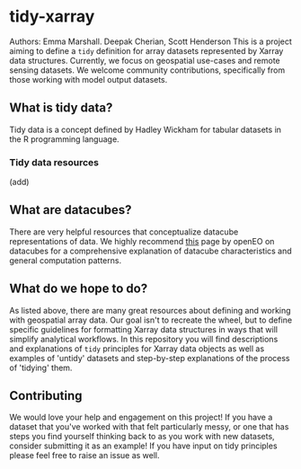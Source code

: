 # tidy-xarray

Authors: Emma Marshall. Deepak Cherian, Scott Henderson
This is a project aiming to define a `tidy` definition for array datasets represented by Xarray data structures. Currently, we focus on geospatial use-cases and remote sensing datasets. We welcome community contributions, specifically from those working with model output datasets. 

## What is tidy data?

Tidy data is a concept defined by Hadley Wickham for tabular datasets in the R programming language. 

### Tidy data resources 

(add)

## What are datacubes?

There are very helpful resources that conceptualize datacube representations of data. We highly recommend [this](https://openeo.org/documentation/1.0/datacubes.html#what-are-datacubes) page by openEO on datacubes for a comprehensive explanation of datacube characteristics and general computation patterns. 

## What do we hope to do? 

As listed above, there are many great resources about defining and working with geospatial array data. Our goal isn't to recreate the wheel, but to define specific guidelines for formatting Xarray data structures in ways that will simplify analytical workflows. In this repository you will find descriptions and explanations of `tidy` principles for Xarray data objects as well as examples of 'untidy' datasets and step-by-step explanations of the process of 'tidying' them. 

## Contributing

We would love your help and engagement on this project! If you have a dataset that you've worked with that felt particularly messy, or one that has steps you find yourself thinking back to as you work with new datasets, consider submitting it as an example! If you have input on tidy principles please feel free to raise an issue as well. 

